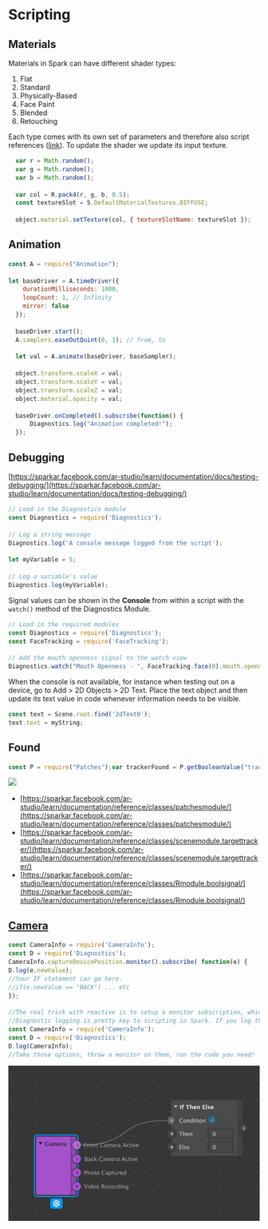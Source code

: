 # Scripting

## Materials

Materials in Spark can have different shader types:

1. Flat
2. Standard
3. Physically-Based
4. Face Paint
5. Blended
6. Retouching

Each type comes with its own set of parameters and therefore also script references \([link](https://sparkar.facebook.com/ar-studio/learn/documentation/reference/classes/shadersmodule)\). To update the shader we update its input texture.

```javascript
  var r = Math.random();
  var g = Math.random();
  var b = Math.random();

  var col = R.pack4(r, g, b, 0.5);
  const textureSlot = S.DefaultMaterialTextures.DIFFUSE;

  object.material.setTexture(col, { textureSlotName: textureSlot });
```

## Animation

```javascript
const A = require("Animation");

let baseDriver = A.timeDriver({
    durationMilliseconds: 1000,
    loopCount: 1, // Infinity
    mirror: false
  });
  
  baseDriver.start();
  A.samplers.easeOutQuint(0, 1); // from, to
  
  let val = A.animate(baseDriver, baseSampler);
  
  object.transform.scaleX = val;
  object.transform.scaleY = val;
  object.transform.scaleZ = val;
  object.material.opacity = val;

  baseDriver.onCompleted().subscribe(function() {
      Diagnostics.log("Animation completed!");
  });
```

## Debugging

[https://sparkar.facebook.com/ar-studio/learn/documentation/docs/testing-debugging/](https://sparkar.facebook.com/ar-studio/learn/documentation/docs/testing-debugging/)

```javascript
// Load in the Diagnostics module
const Diagnostics = require('Diagnostics');

// Log a string message  
Diagnostics.log('A console message logged from the script');

let myVariable = 5;

// Log a variable's value  
Diagnostics.log(myVariable);
```

Signal values can be shown in the **Console** from within a script with the `watch()` method of the Diagnostics Module.

```javascript
// Load in the required modules
const Diagnostics = require('Diagnostics');
const FaceTracking = require('FaceTracking');

// Add the mouth openness signal to the watch view
Diagnostics.watch("Mouth Openness - ", FaceTracking.face(0).mouth.openness);
```

When the console is not available, for instance when testing out on a device, go to Add &gt; 2D Objects &gt; 2D Text. Place the text object and then update its text value in code whenever information needs to be visible.

```javascript
const text = Scene.root.find('2dText0');
text.text = myString;
```

## Found <a id="found"></a>

```javascript
const P = require("Patches");var trackerFound = P.getBooleanValue("trackerFound");​trackerFound.monitor().subscribe(function(e) {  Diagnostics.log(e.newValue);});
```

​![](https://gblobscdn.gitbook.com/assets%2F-LFNtKzfzIWfc8anmKip%2F-LyP-9m0nmOnArbAayXd%2F-LyQ4rc-__ZxaYIZdHku%2Fspark-tracker.png?alt=media&token=fefd47da-3d7d-4d4e-863d-07831cbea332)

* ​[https://sparkar.facebook.com/ar-studio/learn/documentation/reference/classes/patchesmodule/](https://sparkar.facebook.com/ar-studio/learn/documentation/reference/classes/patchesmodule/)​
* ​[https://sparkar.facebook.com/ar-studio/learn/documentation/reference/classes/scenemodule.targettracker/](https://sparkar.facebook.com/ar-studio/learn/documentation/reference/classes/scenemodule.targettracker/)​
* ​[https://sparkar.facebook.com/ar-studio/learn/documentation/reference/classes/Rmodule.boolsignal/](https://sparkar.facebook.com/ar-studio/learn/documentation/reference/classes/Rmodule.boolsignal/)​

## [Camera](https://www.facebook.com/groups/289750598103656?view=permalink&id=826827894395921&comment_id=934684263610283&notif_t=group_comment&notif_id=1594802062459654&ref=m_notif)

```javascript
const CameraInfo = require('CameraInfo');
const D = require('Diagnostics');
CameraInfo.captureDevicePosition.monitor().subscribe( function(e) {
D.log(e.newValue);
//Your IF statement can go here.
//if(e.newValue == "BACK") ... etc
});

//The real trick with reactive is to setup a monitor subscription, which will send a signal anytime that value changes - which means you can put code inside that monitor and fire it anytime the value changes (or if the value is something specific, like BACK)
//Diagnostic logging is pretty key to scripting in Spark. If you log the camera module itself, it will explain how to use it:
const CameraInfo = require('CameraInfo');
const D = require('Diagnostics');
D.log(CameraInfo);
//Take those options, throw a monitor on them, run the code you need!
```

![](../../../.gitbook/assets/86259579_10218641943433545_5484812162004156416_n.jpg)





